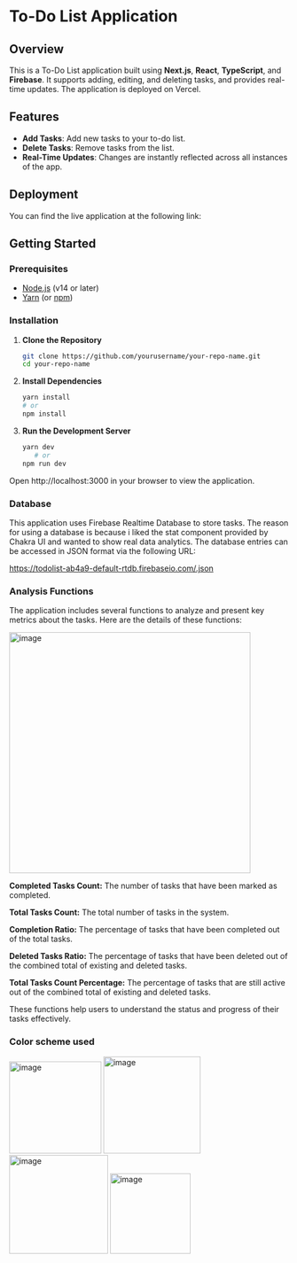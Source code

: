 # To-Do List Application

## Overview

This is a To-Do List application built using **Next.js**, **React**, **TypeScript**, and **Firebase**. It supports adding, editing, and deleting tasks, and provides real-time updates. The application is deployed on Vercel.

## Features

- **Add Tasks**: Add new tasks to your to-do list.
- **Delete Tasks**: Remove tasks from the list.
- **Real-Time Updates**: Changes are instantly reflected across all instances of the app.

## Deployment
You can find the live application at the following link:


## Getting Started

### Prerequisites

- [Node.js](https://nodejs.org/) (v14 or later)
- [Yarn](https://yarnpkg.com/) (or [npm](https://www.npmjs.com/))

### Installation

1. **Clone the Repository**

   ```bash
   git clone https://github.com/yourusername/your-repo-name.git
   cd your-repo-name
   
2. **Install Dependencies**

      ```bash
   yarn install
      # or
   npm install

3. **Run the Development Server**

   ```bash
   yarn dev
      # or
   npm run dev

Open http://localhost:3000 in your browser to view the application.

### Database

This application uses Firebase Realtime Database to store tasks. The reason for using a database is because i liked the stat component provided by Chakra UI and wanted to show real data analytics.
The database entries can be accessed in JSON format via the following URL:

https://todolist-ab4a9-default-rtdb.firebaseio.com/.json

### Analysis Functions

The application includes several functions to analyze and present key metrics about the tasks. Here are the details of these functions:

<img width="435" alt="image" src="https://github.com/user-attachments/assets/d3448063-e489-4c08-90ab-ae901a6216a4">


**Completed Tasks Count:** The number of tasks that have been marked as completed.

**Total Tasks Count:** The total number of tasks in the system.

**Completion Ratio:** The percentage of tasks that have been completed out of the total tasks.

**Deleted Tasks Ratio:** The percentage of tasks that have been deleted out of the combined total of existing and deleted tasks.

**Total Tasks Count Percentage:** The percentage of tasks that are still active out of the combined total of existing and deleted tasks.

These functions help users to understand the status and progress of their tasks effectively.

### Color scheme used

<img width="166" alt="image" src="https://github.com/user-attachments/assets/9c9ee75a-aa1b-4fc3-bd7a-2ba167aab0d2">
<img width="175" alt="image" src="https://github.com/user-attachments/assets/8d6644c5-577e-49b9-98ab-afeb1e4736aa">
<img width="178" alt="image" src="https://github.com/user-attachments/assets/a78d8bb1-7121-40dc-9fea-7de3163a329c">
<img width="145" alt="image" src="https://github.com/user-attachments/assets/100e48f1-125a-4fc9-b80c-384e2d5ab6ad">

